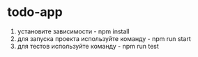 # todo-app
1. установите зависимости - npm install
2. для запуска проекта используйте команду - npm run start
3. для тестов используйте команду - npm run test
